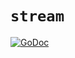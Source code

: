 # `stream`

[![GoDoc](https://godoc.org/github.com/google/go-containerregistry/pkg/v1/stream?status.svg)](https://godoc.org/github.com/google/go-containerregistry/pkg/v1/stream)
